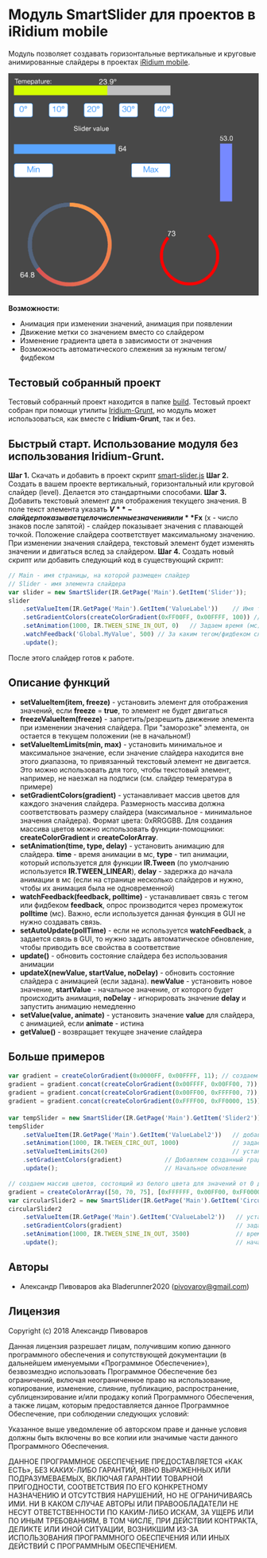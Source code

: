 # Модуль SmartSlider для проектов в iRidium mobile

Модуль позволяет создавать горизонтальные вертикальные и круговые анимированные слайдеры в проектах [iRidium mobile](http://www.iridi.com).

![](images/demo.png)

**Возможности:**
- Анимация при изменении значений, анимация при появлении
- Движение метки со значением вместо со слайдером
- Изменение градиента цвета в зависимости от значения
- Возможность автоматического слежения за нужным тегом/фидбеком

## Тестовый собранный проект
Тестовый собранный проект находится в папке [build](https://github.com/bladerunner2020/smart-slider/tree/master/test/build). Тестовый проект собран при помощи утилиты [Iridium-Grunt](https://github.com/bladerunner2020/iridium-grunt), но модуль может использоваться, как вместе с **Iridium-Grunt**, так и без.

## Быстрый старт. Использование модуля без использования Iridium-Grunt.

**Шаг 1.** Скачать и добавить в проект скрипт [smart-slider.js](https://github.com/bladerunner2020/smart-slider/blob/master/smart-slider.js)
**Шаг 2.** Создать в вашем проекте вертикальный, горизонтальный или круговой слайдер (level). Делается это стандартными способами. 
**Шаг 3.** Добавить текстовый элемент для отображения текущего значения. В поле текст элемента указать **$V** - слайдер показывает целочисленные значения или **$Fx** (x - число знаков после запятой) - слайдер показывает значения с плавающей точкой. Положение слайдера соответствует максимальному значению. При изменении значения слайдера, текстовый элемент будет изменять значении и двигаться вслед за слайдером.
**Шаг 4.** Создать новый скрипт или добавить следующий код в существующий скрипт:

```javascript
// Main - имя страницы, на которой размещен слайдер
// Slider - имя элемента слайдера
var slider = new SmartSlider(IR.GetPage('Main').GetItem('Slider'));
slider
    .setValueItem(IR.GetPage('Main').GetItem('ValueLabel'))    // Имя текстового элемента, который отображает значение
    .setGradientColors(createColorGradient(0xFF00FF, 0x00FFFF, 100)) // Создаем и задаем градиент цвета
    .setAnimation(1000, IR.TWEEN_SINE_IN_OUT, 0)   // Задаем время (мс) и тип анимации, а также время задержки начала анимации (мс)
    .watchFeedback('Global.MyValue', 500) // За каким тегом/фидбеком следить и период опроса фидбека (мс)
    .update();
```

После этого слайдер готов к работе.

## Описание функций

- **setValueItem(item, freeze)** - установить элемент для отображения значений, если **freeze** = **true**, то элемент не будет двигаться
- **freezeValueItem(freeze)** - запретить/резрешить движение элемента при изменении значения слайдера. При "заморозке" элемента, он остается в текущем положении (не в начальном!)
- **setValueItemLimits(min, max)** - установить минимальное и максимальное значение, если значение слайдера находится вне этого диапазона, то привязанный текстовый элемент не двигается. Это можно использовать для того, чтобы текстовый элемент, например, не наезжал на подписи (см. слайдер темература в примере)
- **setGradientColors(gradient)** - устанавливает массив цветов для каждого значения слайдера. Размерность массива должна соответствовать размеру слайдера (максимальное - минимальное значения слайдера). Формат цвета: 0xRRGGBB. Для создания массива цветов можно использовать функции-помощники: **createColorGradient** и **createColorArray**.
- **setAnimation(time, type, delay)** - установить анимацию для слайдера. **time** - время анимации в мс, **type** - тип анимации, который используется для функции **IR.Tween** (по умолчанию используется **IR.TWEEN_LINEAR**), **delay** - задержка до начала анимации в мс (если на странице несколько слайдеров и нужно, чтобы их анимация была не одновременной)
- **watchFeedback(feedback, polltime)** - устанавливает связь с тегом или фидбеком **feedback**, опрос производится через промежуток **polltime** (мс). Важно, если используется данная функция в GUI не нужно создавать связь.
- **setAutoUpdate(pollTime)** - если не используется **watchFeedback**, а задается связь в GUI, то нужно задать автоматическое обновление, чтобы приводить все свойства в соответствие
- **update()** - обновить состояние слайдера без использования анимации
- **updateX(newValue, startValue, noDelay)** - обновить состояние слайдера с анимацией (если задана). **newValue** - установить новое значение, **startValue** - начальное значение, от которого будет происходить анимация, **noDelay** - игнорировать значение **delay** и запустить анимацию немедленно 
- **setValue(value, animate)** - установить значение **value** для слайдера, с анимацией, если **animate** - истина
- **getValue()** - возвращает текущее значение слайдера

## Больше примеров

```javascript
var gradient = createColorGradient(0x0000FF, 0x00FFFF, 11); // создаем синий градиент, 11 цветов
gradient = gradient.concat(createColorGradient(0x00FFFF, 0x00FF00, 7)); // создаем градиент от синего к зеленому, 7 цветом
gradient = gradient.concat(createColorGradient(0x00FF00, 0xFFFF00, 7)); // создаем градиент от зеленого к красному, 7 цветов
gradient = gradient.concat(createColorGradient(0xFFFF00, 0xFF0000, 15)); // создаем красный градиент 15 цветов

var tempSlider = new SmartSlider(IR.GetPage('Main').GetItem('Slider2')); // создаем слайдер для температуры
tempSlider
    .setValueItem(IR.GetPage('Main').GetItem('ValueLabel2'))   // добавляем текстовый элемент
    .setAnimation(1000, IR.TWEEN_CIRC_OUT, 1000)               // задаем время анимации, тип анимации, задержку
    .setValueItemLimits(260)                                   // устанавливаем минимальный лимит, чтобы элемент не наезжал на подпись
    .setGradientColors(gradient)            // Добавляем созданный градиент
    .update();                              // Начальное обновление
```

```javascript
// создаем массив цветов, состоящий из белого цвета для значений от 0 до 50, зеленого цвета для 50-70 и красного для 70-75
gradient = createColorArray([50, 70, 75], [0xFFFFFF, 0x00FF00, 0xFF0000]); 
var circularSlider2 = new SmartSlider(IR.GetPage('Main').GetItem('CircularLevel2'));  // создаем круговой слайдер
circularSlider2
    .setValueItem(IR.GetPage('Main').GetItem('CValueLabel2'))   // устанавливаем значение
    .setGradientColors(gradient)                                // задаем созданный градиент
    .setAnimation(1000, IR.TWEEN_SINE_IN_OUT, 3500)             // время анимации, тип и задержка
    .update();                                                  // начальное обновление
```

## Авторы

* Александр Пивоваров aka Bladerunner2020 ([pivovarov@gmail.com](mailto:pivovarov@gmail.com))

## Лицензия
Copyright (c) 2018 Александр Пивоваров

Данная лицензия разрешает лицам, получившим копию данного программного обеспечения и сопутствующей документации (в дальнейшем именуемыми «Программное Обеспечение»), безвозмездно использовать Программное Обеспечение без ограничений, включая неограниченное право на использование, копирование, изменение, слияние, публикацию, распространение, сублицензирование и/или продажу копий Программного Обеспечения, а также лицам, которым предоставляется данное Программное Обеспечение, при соблюдении следующих условий:

Указанное выше уведомление об авторском праве и данные условия должны быть включены во все копии или значимые части данного Программного Обеспечения.

ДАННОЕ ПРОГРАММНОЕ ОБЕСПЕЧЕНИЕ ПРЕДОСТАВЛЯЕТСЯ «КАК ЕСТЬ», БЕЗ КАКИХ-ЛИБО ГАРАНТИЙ, ЯВНО ВЫРАЖЕННЫХ ИЛИ ПОДРАЗУМЕВАЕМЫХ, ВКЛЮЧАЯ ГАРАНТИИ ТОВАРНОЙ ПРИГОДНОСТИ, СООТВЕТСТВИЯ ПО ЕГО КОНКРЕТНОМУ НАЗНАЧЕНИЮ И ОТСУТСТВИЯ НАРУШЕНИЙ, НО НЕ ОГРАНИЧИВАЯСЬ ИМИ. НИ В КАКОМ СЛУЧАЕ АВТОРЫ ИЛИ ПРАВООБЛАДАТЕЛИ НЕ НЕСУТ ОТВЕТСТВЕННОСТИ ПО КАКИМ-ЛИБО ИСКАМ, ЗА УЩЕРБ ИЛИ ПО ИНЫМ ТРЕБОВАНИЯМ, В ТОМ ЧИСЛЕ, ПРИ ДЕЙСТВИИ КОНТРАКТА, ДЕЛИКТЕ ИЛИ ИНОЙ СИТУАЦИИ, ВОЗНИКШИМ ИЗ-ЗА ИСПОЛЬЗОВАНИЯ ПРОГРАММНОГО ОБЕСПЕЧЕНИЯ ИЛИ ИНЫХ ДЕЙСТВИЙ С ПРОГРАММНЫМ ОБЕСПЕЧЕНИЕМ.
